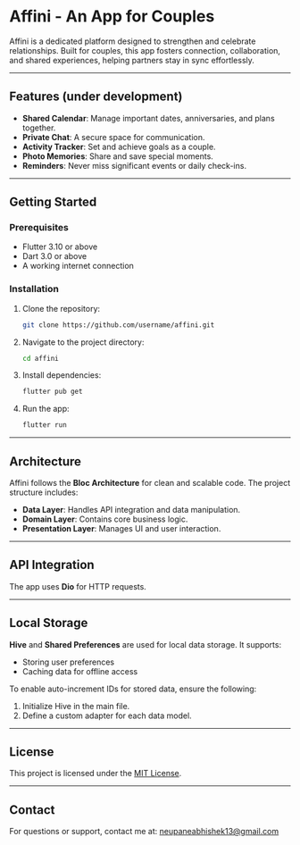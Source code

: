 # Affini - An App for Couples

Affini is a dedicated platform designed to strengthen and celebrate relationships. Built for couples, this app fosters connection, collaboration, and shared experiences, helping partners stay in sync effortlessly.

---

## Features (under development)
- **Shared Calendar**: Manage important dates, anniversaries, and plans together.
- **Private Chat**: A secure space for communication.
- **Activity Tracker**: Set and achieve goals as a couple.
- **Photo Memories**: Share and save special moments.
- **Reminders**: Never miss significant events or daily check-ins.

---

## Getting Started

### Prerequisites
- Flutter 3.10 or above
- Dart 3.0 or above
- A working internet connection

### Installation
1. Clone the repository:
   ```bash
   git clone https://github.com/username/affini.git
   ```
2. Navigate to the project directory:
   ```bash
   cd affini
   ```
3. Install dependencies:
   ```bash
   flutter pub get
   ```
4. Run the app:
   ```bash
   flutter run
   ```

---

## Architecture
Affini follows the **Bloc Architecture** for clean and scalable code. The project structure includes:

- **Data Layer**: Handles API integration and data manipulation.
- **Domain Layer**: Contains core business logic.
- **Presentation Layer**: Manages UI and user interaction.

---

## API Integration
The app uses **Dio** for HTTP requests. 

---

## Local Storage
**Hive** and **Shared Preferences** are used for local data storage. It supports:
- Storing user preferences
- Caching data for offline access

To enable auto-increment IDs for stored data, ensure the following:
1. Initialize Hive in the main file.
2. Define a custom adapter for each data model.

---

## License
This project is licensed under the [MIT License](LICENSE).

---

## Contact
For questions or support, contact me at: [neupaneabhishek13@gmail.com](mailto:neupaneabhishek13@gmail.com)

